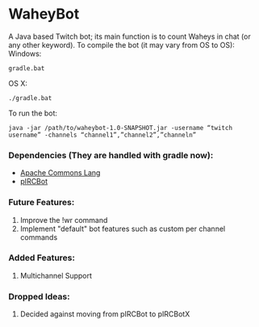 # WaheyBot
A Java based Twitch bot; its main function is to count Waheys in chat (or any other keyword). 
To compile the bot (it may vary from OS to OS):
Windows:
<pre><code>gradle.bat</code></pre>

OS X:
<pre><code>./gradle.bat</code></pre>

To run the bot:
<pre><code>java -jar /path/to/waheybot-1.0-SNAPSHOT.jar -username “twitch username” -channels “channel1”,”channel2”,”channeln”
</code></pre>


### Dependencies (They are handled with gradle now):
  - [Apache Commons Lang]
  - [pIRCBot]

### Future Features:
1. Improve the !wr command
2. Implement "default" bot features such as custom per channel commands

### Added Features:
1. Multichannel Support

### Dropped Ideas:
1. Decided against moving from pIRCBot to pIRCBotX

[apache commons lang]:https://commons.apache.org/proper/commons-lang/
[pircbot]:http://www.jibble.org/pircbot.php
[pircbotx]:https://code.google.com/p/pircbotx/
